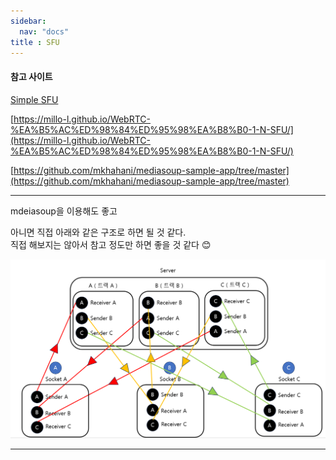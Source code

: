 ```yaml
---
sidebar:
  nav: "docs"
title : SFU 
---
```


#### 참고 사이트

[Simple SFU](https://github.com/tiger2380/simple_sfu/blob/master/server.js)   

[https://millo-l.github.io/WebRTC-%EA%B5%AC%ED%98%84%ED%95%98%EA%B8%B0-1-N-SFU/](https://millo-l.github.io/WebRTC-%EA%B5%AC%ED%98%84%ED%95%98%EA%B8%B0-1-N-SFU/)

[https://github.com/mkhahani/mediasoup-sample-app/tree/master](https://github.com/mkhahani/mediasoup-sample-app/tree/master)

---

mdeiasoup을 이용해도 좋고    

아니면 직접 아래와 같은 구조로 하면 될 것 같다.    
직접 해보지는 않아서 참고 정도만 하면 좋을 것 같다 😊


![](../assets/images/2023-06-20-19-33-03.png)
  

---




